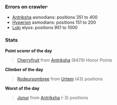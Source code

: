 ### Errors on crawler·
- [Antriksha](/#/ranking/Antriksha) asmodians: positions 351 to 400
- [Hyperion](/#/ranking/Hyperion) asmodians: positions 151 to 200
- [Loki](/#/ranking/Loki) elyos: positions 951 to 1000


### Stats

**Point scorer of the day**
>[Cherryfruit](/#/character/Antriksha/705081) from [Antriksha](/#/ranking/Antriksha)  (9479) Honor Points


**Climber of the day**
>[Rodeursombree](/#/character/Urtem/1890438) from [Urtem](/#/ranking/Urtem)  (43) positions


**Worst of the day**
>[Jonur](/#/character/Antriksha/421956) from [Antriksha](/#/ranking/Antriksha)  (-3) positions


